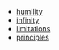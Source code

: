 - [humility](humility.md)
- [infinity](infinity.md)
- [limitations](limitations.md)
- [principles](principles.md)
